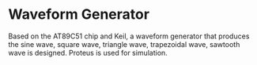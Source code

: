 # Waveform Generator
Based on the AT89C51 chip and Keil, a waveform generator that produces the sine wave, square wave, triangle wave, trapezoidal wave, sawtooth wave is designed. Proteus is used for simulation.
